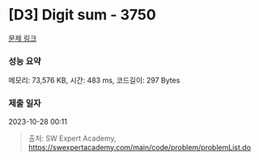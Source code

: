 # [D3] Digit sum - 3750 

[문제 링크](https://swexpertacademy.com/main/code/problem/problemDetail.do?contestProbId=AWHPiSYKAD0DFAUn) 

### 성능 요약

메모리: 73,576 KB, 시간: 483 ms, 코드길이: 297 Bytes

### 제출 일자

2023-10-28 00:11



> 출처: SW Expert Academy, https://swexpertacademy.com/main/code/problem/problemList.do